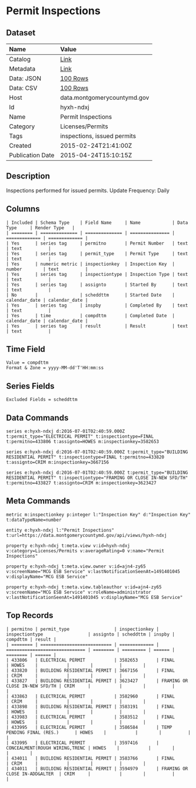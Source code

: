 # Permit Inspections

## Dataset

| Name | Value |
| :--- | :---- |
| Catalog | [Link](https://catalog.data.gov/dataset/permit-inspections) |
| Metadata | [Link](https://data.montgomerycountymd.gov/api/views/hyxh-ndxj) |
| Data: JSON | [100 Rows](https://data.montgomerycountymd.gov/api/views/hyxh-ndxj/rows.json?max_rows=100) |
| Data: CSV | [100 Rows](https://data.montgomerycountymd.gov/api/views/hyxh-ndxj/rows.csv?max_rows=100) |
| Host | data.montgomerycountymd.gov |
| Id | hyxh-ndxj |
| Name | Permit Inspections |
| Category | Licenses/Permits |
| Tags | inspections, issued permits |
| Created | 2015-02-24T21:41:00Z |
| Publication Date | 2015-04-24T15:10:15Z |

## Description

Inspections performed for issued permits. Update Frequency: Daily

## Columns

```ls
| Included | Schema Type    | Field Name     | Name            | Data Type     | Render Type   |
| ======== | ============== | ============== | =============== | ============= | ============= |
| Yes      | series tag     | permitno       | Permit Number   | text          | text          |
| Yes      | series tag     | permit_type    | Permit Type     | text          | text          |
| Yes      | numeric metric | inspectionkey  | Inspection Key  | number        | text          |
| Yes      | series tag     | inspectiontype | Inspection Type | text          | text          |
| Yes      | series tag     | assignto       | Started By      | text          | text          |
| No       |                | scheddttm      | Started Date    | calendar_date | calendar_date |
| Yes      | series tag     | inspby         | Completed By    | text          | text          |
| Yes      | time           | compdttm       | Completed Date  | calendar_date | calendar_date |
| Yes      | series tag     | result         | Result          | text          | text          |
```

## Time Field

```ls
Value = compdttm
Format & Zone = yyyy-MM-dd'T'HH:mm:ss
```

## Series Fields

```ls
Excluded Fields = scheddttm
```

## Data Commands

```ls
series e:hyxh-ndxj d:2016-07-01T02:40:59.000Z t:permit_type="ELECTRICAL PERMIT" t:inspectiontype=FINAL t:permitno=433806 t:assignto=HOWES m:inspectionkey=3582653

series e:hyxh-ndxj d:2016-07-01T02:40:59.000Z t:permit_type="BUILDING RESIDENTIAL PERMIT" t:inspectiontype=FINAL t:permitno=433820 t:assignto=CRIM m:inspectionkey=3667156

series e:hyxh-ndxj d:2016-07-01T02:40:59.000Z t:permit_type="BUILDING RESIDENTIAL PERMIT" t:inspectiontype="FRAMING OR CLOSE IN-NEW SFD/TH" t:permitno=433827 t:assignto=CRIM m:inspectionkey=3623427
```

## Meta Commands

```ls
metric m:inspectionkey p:integer l:"Inspection Key" d:"Inspection Key" t:dataTypeName=number

entity e:hyxh-ndxj l:"Permit Inspections" t:url=https://data.montgomerycountymd.gov/api/views/hyxh-ndxj

property e:hyxh-ndxj t:meta.view v:id=hyxh-ndxj v:category=Licenses/Permits v:averageRating=0 v:name="Permit Inspections"

property e:hyxh-ndxj t:meta.view.owner v:id=ajn4-zy65 v:screenName="MCG ESB Service" v:lastNotificationSeenAt=1491401045 v:displayName="MCG ESB Service"

property e:hyxh-ndxj t:meta.view.tableauthor v:id=ajn4-zy65 v:screenName="MCG ESB Service" v:roleName=administrator v:lastNotificationSeenAt=1491401045 v:displayName="MCG ESB Service"
```

## Top Records

```ls
| permitno | permit_type                 | inspectionkey | inspectiontype                 | assignto | scheddttm | inspby | compdttm | result | 
| ======== | =========================== | ============= | ============================== | ======== | ========= | ====== | ======== | ====== | 
| 433806   | ELECTRICAL PERMIT           | 3582653       | FINAL                          | HOWES    |           |        |          |        | 
| 433820   | BUILDING RESIDENTIAL PERMIT | 3667156       | FINAL                          | CRIM     |           |        |          |        | 
| 433827   | BUILDING RESIDENTIAL PERMIT | 3623427       | FRAMING OR CLOSE IN-NEW SFD/TH | CRIM     |           |        |          |        | 
| 433863   | ELECTRICAL PERMIT           | 3582960       | FINAL                          | CRIM     |           |        |          |        | 
| 433898   | BUILDING RESIDENTIAL PERMIT | 3583191       | FINAL                          | HOWES    |           |        |          |        | 
| 433983   | ELECTRICAL PERMIT           | 3583512       | FINAL                          | HOWES    |           |        |          |        | 
| 433995   | ELECTRICAL PERMIT           | 3586584       | TEMP PENDING FINAL (RES.)      | HOWES    |           |        |          |        | 
| 433995   | ELECTRICAL PERMIT           | 3597416       | CONCEALMENT(ROUGH WIRING,TRENC | HOWES    |           |        |          |        | 
| 434011   | BUILDING RESIDENTIAL PERMIT | 3583766       | FINAL                          | CRIM     |           |        |          |        | 
| 434011   | BUILDING RESIDENTIAL PERMIT | 3594979       | FRAMING OR CLOSE IN-ADD&ALTER  | CRIM     |           |        |          |        | 
```